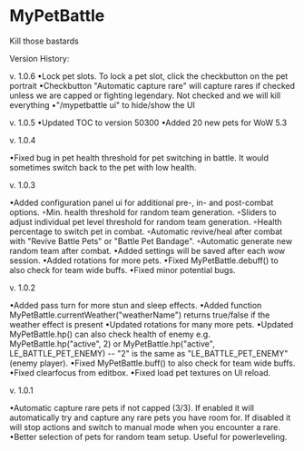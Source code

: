 MyPetBattle
===========
Kill those bastards

Version History:

v. 1.0.6
•Lock pet slots. To lock a pet slot, click the checkbutton on the pet portrait
•Checkbutton "Automatic capture rare" will capture rares if checked unless we are capped or fighting legendary. Not checked and we will kill everything
•"/mypetbattle ui" to hide/show the UI

v. 1.0.5
•Updated TOC to version 50300
•Added 20 new pets for WoW 5.3

v. 1.0.4

•Fixed bug in pet health threshold for pet switching in battle. It would sometimes switch back to the pet with low health.

v. 1.0.3

•Added configuration panel ui for additional pre-, in- and post-combat options.
  ◦Min. health threshold for random team generation.
  ◦Sliders to adjust individual pet level threshold for random team generation.
  ◦Health percentage to switch pet in combat.
  ◦Automatic revive/heal after combat with "Revive Battle Pets" or "Battle Pet Bandage".
  ◦Automatic generate new random team after combat.
•Added settings will be saved after each wow session.
•Added rotations for more pets.
•Fixed MyPetBattle.debuff() to also check for team wide buffs.
•Fixed minor potential bugs.

v. 1.0.2

•Added pass turn for more stun and sleep effects.
•Added function MyPetBattle.currentWeather("weatherName") returns true/false if the weather effect is present
•Updated rotations for many more pets.
•Updated MyPetBattle.hp() can also check health of enemy e.g. MyPetBattle.hp("active", 2) or MyPetBattle.hp("active", LE_BATTLE_PET_ENEMY) -- "2" is the same as "LE_BATTLE_PET_ENEMY" (enemy player).
•Fixed MyPetBattle.buff() to also check for team wide buffs.
•Fixed clearfocus from editbox.
•Fixed load pet textures on UI reload.

v. 1.0.1

•Automatic capture rare pets if not capped (3/3). If enabled it will automatically try and capture any rare pets you have room for. If disabled it will stop actions and switch to manual mode when you encounter a rare.
•Better selection of pets for random team setup. Useful for powerleveling.
